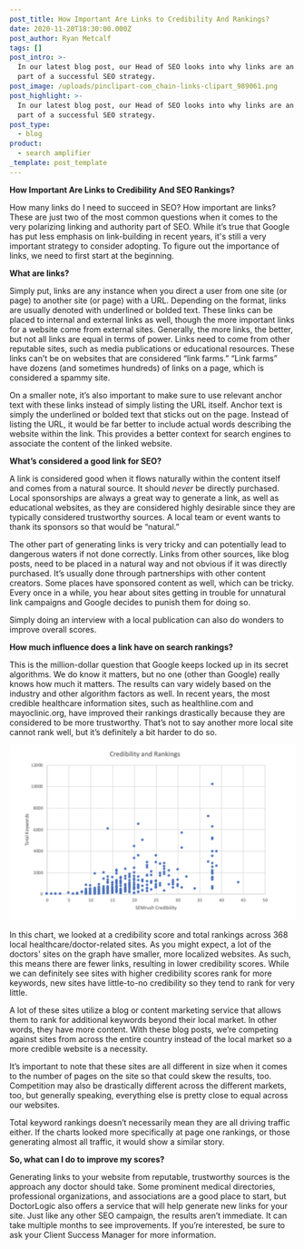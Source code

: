 ```yaml
---
post_title: How Important Are Links to Credibility And Rankings?
date: 2020-11-20T18:30:00.000Z
post_author: Ryan Metcalf
tags: []
post_intro: >-
  In our latest blog post, our Head of SEO looks into why links are an important
  part of a successful SEO strategy. 
post_image: /uploads/pinclipart-com_chain-links-clipart_989061.png
post_highlight: >-
  In our latest blog post, our Head of SEO looks into why links are an important
  part of a successful SEO strategy. 
post_type:
  - blog
product:
  - search amplifier
_template: post_template
---
```


**How Important Are Links to Credibility And SEO Rankings?**

How many links do I need to succeed in SEO? How important are links? These are just two of the most common questions when it comes to the very polarizing linking and authority part of SEO. While it’s true that Google has put less emphasis on link-building in recent years, it's still a very important strategy to consider adopting. To figure out the importance of links, we need to first start at the beginning.

**What are links?**

Simply put, links are any instance when you direct a user from one site (or page) to another site (or page) with a URL. Depending on the format, links are usually denoted with underlined or bolded text. These links can be placed to internal and external links as well, though the more important links for a website come from external sites. Generally, the more links, the better, but not all links are equal in terms of power. Links need to come from other reputable sites, such as media publications or educational resources. These links can’t be on websites that are considered “link farms.” “Link farms” have dozens (and sometimes hundreds) of links on a page, which is considered a spammy site.

On a smaller note, it’s also important to make sure to use relevant anchor text with these links instead of simply listing the URL itself. Anchor text is simply the underlined or bolded text that sticks out on the page. Instead of listing the URL, it would be far better to include actual words describing the website within the link. This provides a better context for search engines to associate the content of the linked website.

**What’s considered a good link for SEO?**

A link is considered good when it flows naturally within the content itself and comes from a natural source. It should _never_ be directly purchased. Local sponsorships are always a great way to generate a link, as well as educational websites, as they are considered highly desirable since they are typically considered trustworthy sources. A local team or event wants to thank its sponsors so that would be “natural.”

The other part of generating links is very tricky and can potentially lead to dangerous waters if not done correctly. Links from other sources, like blog posts, need to be placed in a natural way and not obvious if it was directly purchased. It’s usually done through partnerships with other content creators. Some places have sponsored content as well, which can be tricky. Every once in a while, you hear about sites getting in trouble for unnatural link campaigns and Google decides to punish them for doing so.

Simply doing an interview with a local publication can also do wonders to improve overall scores.

**How much influence does a link have on search rankings?**

This is the million-dollar question that Google keeps locked up in its secret algorithms. We do know it matters, but no one (other than Google) really knows how much it matters. The results can vary widely based on the industry and other algorithm factors as well. In recent years, the most credible healthcare information sites, such as healthline.com and mayoclinic.org, have improved their rankings drastically because they are considered to be more trustworthy. That’s not to say another more local site cannot rank well, but it’s definitely a bit harder to do so.

![](/uploads/screen-shot-2020-11-24-at-12-31-39-pm.png)

In this chart, we looked at a credibility score and total rankings across 368 local healthcare/doctor-related sites. As you might expect, a lot of the doctors' sites on the graph have smaller, more localized websites. As such, this means there are fewer links, resulting in lower credibility scores. While we can definitely see sites with higher credibility scores rank for more keywords, new sites have little-to-no credibility so they tend to rank for very little.

A lot of these sites utilize a blog or content marketing service that allows them to rank for additional keywords beyond their local market. In other words, they have more content. With these blog posts, we’re competing against sites from across the entire country instead of the local market so a more credible website is a necessity.

It’s important to note that these sites are all different in size when it comes to the number of pages on the site so that could skew the results, too. Competition may also be drastically different across the different markets, too, but generally speaking, everything else is pretty close to equal across our websites.

Total keyword rankings doesn’t necessarily mean they are all driving traffic either. If the charts looked more specifically at page one rankings, or those generating almost all traffic, it would show a similar story.

**So, what can I do to improve my scores?**

Generating links to your website from reputable, trustworthy sources is the approach any doctor should take. Some prominent medical directories, professional organizations, and associations are a good place to start, but DoctorLogic also offers a service that will help generate new links for your site. Just like any other SEO campaign, the results aren’t immediate. It can take multiple months to see improvements. If you’re interested, be sure to ask your Client Success Manager for more information.
